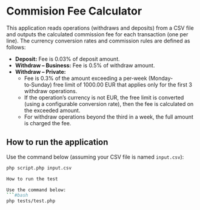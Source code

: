 # Commision Fee Calculator

This application reads operations (withdraws and deposits) from a CSV file and outputs the calculated commission fee for each transaction (one per line). The currency conversion rates and commission rules are defined as follows:

- **Deposit:** Fee is 0.03% of deposit amount.
- **Withdraw – Business:** Fee is 0.5% of withdraw amount.
- **Withdraw – Private:**  
  - Fee is 0.3% of the amount exceeding a per‑week (Monday-to‑Sunday) free limit of 1000.00 EUR that applies only for the first 3 withdraw operations.
  - If the operation’s currency is not EUR, the free limit is converted (using a configurable conversion rate), then the fee is calculated on the exceeded amount.  
  - For withdraw operations beyond the third in a week, the full amount is charged the fee.

## How to run the application

Use the command below (assuming your CSV file is named `input.csv`):

```bash
php script.php input.csv

How to run the test

Use the command below:
```#bash
php tests/test.php
